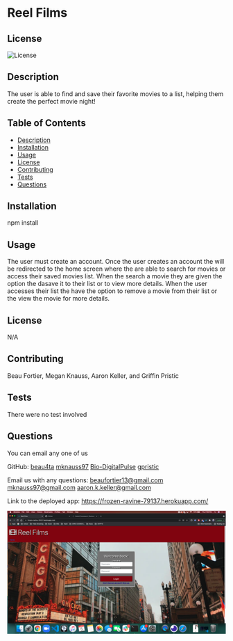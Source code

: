 
  # Reel Films
  
  ## License
  ![License](https://img.shields.io/badge/License-N/A%202.0-blue.svg)

  ## Description
  The user is able to find and save their favorite movies to a list, helping them create the perfect movie night!

  ## Table of Contents
  - [Description](#description)
  - [Installation](#installation)
  - [Usage](#usage)
  - [License](#license)
  - [Contributing](#contributing)
  - [Tests](#tests)
  - [Questions](#questions)

  ## Installation
  npm install 

  ## Usage
  The user must create an account. Once the user creates an account the will be redirected to the home screen where the are able to search for movies or access their saved movies list. When the search a movie they are given the option the dasave it to their list or to view more details. When the user accesses their list the have the option to remove a movie from their list or the view the movie for more details.

  ## License
  N/A
  
  ## Contributing
  Beau Fortier, Megan Knauss, Aaron Keller, and Griffin Pristic

  ## Tests
  There were no test involved

  ## Questions
  You can email any one of us
  
  GitHub: 
    [beau4ta](https://github.com/beau4ta)
    [mknauss97](https://github.com/mknauss97)
    [Bio-DigitalPulse](https://github.com/Bio-DigitalPulse)
    [gpristic](https://github.com/gpristic)
  
  Email us with any questions: 
    beaufortier13@gmail.com
    mknauss97@gmail.com
    aaron.k.keller@gmail.com

Link to the deployed app: https://frozen-ravine-79137.herokuapp.com/

<img src ='assets/reelss1.png'>
